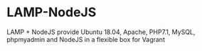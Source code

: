 # LAMP-NodeJS
LAMP + NodeJS provide Ubuntu 18.04, Apache, PHP7.1, MySQL, phpmyadmin and NodeJS in a flexible box for Vagrant

